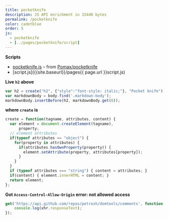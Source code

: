 ```yaml
---
title: pocketknife
description: JS API enrichment in 15448 bytes
permalink: /pocketknife
color: cadetblue
order: 5
js:
  - pocketknife
  - [../pages/pocketknife/script]
---
```

**Scripts**

- [pocketknife.js]({{site.baseurl}}/js/pocketknife.js) – from [Pomax/pocketknife](https://github.com/Pomax/pocketknife)
- [script.js]({{site.baseurl}}/pages{{ page.url }}script.js)


**Live `h2` above**

```js
var h2 = create("h2", {"style":"font-style: italic;"}, "Pocket knife");
var markdownBody = body.find('.markdown-body');
markdownBody.insertBefore(h2, markdownBody.get(0));
```

**where `create` is**

```js
create = function(tagname, attributes, content) {
  var element = document.createElement(tagname),
	  property;
  // element attributes
  if(typeof attributes == "object") {
	for(property in attributes) {
	  if(attributes.hasOwnProperty(property)) {
		element.setAttribute(property, attributes[property]);
	  }
	}
  }
  if (typeof attributes === "string") { content = attributes; }
  if(content) { element.innerHTML = content; }
  return element;
};
```

**Got `Access-Control-Allow-Origin` error: not allowed access**

```js
get('https://api.github.com/repos/petrosh/domtools/comments', function (xhr) {
	console.log(xhr.responseText);
});
```
